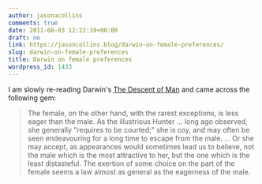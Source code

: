 ```yaml
---
author: jasonacollins
comments: true
date: 2011-08-03 12:22:19+00:00
draft: no
link: https://jasoncollins.blog/darwin-on-female-preferences/
slug: darwin-on-female-preferences
title: Darwin on female preferences
wordpress_id: 1433
---
```


I am slowly re-reading Darwin's [The Descent of Man](http://www.gutenberg.org/ebooks/2300) and came across the following gem:


<blockquote>The female, on the other hand, with the rarest exceptions, is less eager than the male. As the illustrious Hunter ... long ago observed, she generally "requires to be courted;" she is coy, and may often be seen endeavouring for a long time to escape from the male. ... Or she may accept, as appearances would sometimes lead us to believe, not the male which is the most attractive to her, but the one which is the least distasteful. The exertion of some choice on the part of the female seems a law almost as general as the eagerness of the male.</blockquote>
